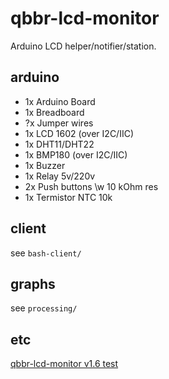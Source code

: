 # qbbr-lcd-monitor

Arduino LCD helper/notifier/station.

## arduino

 * 1x Arduino Board
 * 1x Breadboard
 * ?x Jumper wires
 * 1x LCD 1602 (over I2C/IIC)
 * 1x DHT11/DHT22
 * 1x BMP180 (over I2C/IIC)
 * 1x Buzzer
 * 1x Relay 5v/220v
 * 2x Push buttons \w 10 kOhm res
 * 1x Termistor NTC 10k

## client

see `bash-client/`

## graphs

see `processing/`

## etc

[qbbr-lcd-monitor v1.6 test](https://www.youtube.com/watch?v=vj6_xaS7of4)
